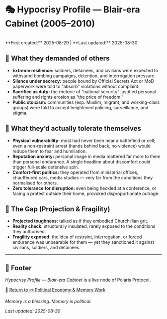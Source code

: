 # 🎭 Hypocrisy Profile — Blair-era Cabinet (2005–2010)
<br>
**First created:** 2025-08-29 | **Last updated:** 2025-08-30 <br>

## 📣 What they demanded of others

- **Extreme resilience:** soldiers, detainees, and civilians were expected to withstand bombing campaigns, detention, and interrogation pressure.
- **Silence under secrecy:** people bound by Official Secrets Act or MoD paperwork were told to “absorb” violations without complaint.
- **Sacrifice as duty:** the rhetoric of “national security” justified personal suffering and rights erosion as “the price of freedom.”
- **Public stoicism:** communities (esp. Muslim, migrant, and working-class groups) were told to accept heightened policing, surveillance, and stigma.

## 🧍 What they’d actually tolerate themselves

- **Physical vulnerability:** most had never been near a battlefield or cell; even a non-restraint arrest (hands behind back, no violence) would reduce them to fear and humiliation.
- **Reputation anxiety:** personal image in media mattered far more to them than personal endurance. A single headline about discomfort could trigger full-scale defensive spin.
- **Comfort-first politics:** they operated from ministerial offices, chauffeured cars, media studios — very far from the conditions they normalised for others.
- **Zero tolerance for disruption:** even being heckled at a conference, or facing a protest outside their home, provoked disproportionate outrage.

## 🔄 The Gap (Projection & Fragility)

- **Projected toughness:** talked as if they embodied Churchillian grit.
- **Reality check:** structurally insulated, rarely exposed to the conditions they authorised.
- **Fragility exposed:** the idea of restraint, interrogation, or forced endurance was unbearable for them — yet they sanctioned it against civilians, soldiers, and detainees.

---

## 🏮 Footer

*Hypocrisy Profile — Blair-era Cabinet* is a live node of Polaris Protocol.

🏮 [Return to 🗝️ Political Economy & Memory Work](../README.md)

*Memory is a blessing. Memory is political.* 

_Last updated: 2025-08-30_  
